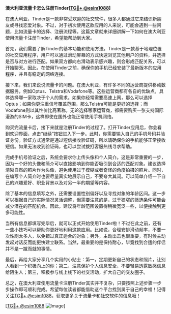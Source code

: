 **澳大利亚流量卡怎么注册Tinder[[TG💪+ @esim1088](https://t.me/s/esim1088)]**

在澳大利亚，Tinder是一款非常受欢迎的社交软件，很多人都通过它来结识新朋友或寻找恋爱对象。不过，对于初次使用这款应用的人来说，可能会遇到一些问题，比如流量卡的选择、注册流程等。这篇文章就来详细讲解一下如何在澳大利亚使用流量卡注册Tinder，希望能帮助到大家。

首先，我们需要了解Tinder的基本功能和使用方法。Tinder是一款基于地理位置的社交应用程序，用户可以通过滑动屏幕的方式快速浏览其他用户的资料，并选择是否与对方进行匹配。如果双方都向右滑动表示感兴趣，则会形成匹配关系，可以开始聊天。因此，在使用Tinder之前，确保你的手机已经安装了最新版本的应用程序，并且有稳定的网络连接。

接下来，我们来说说流量卡的问题。在澳大利亚，有许多不同的运营商提供移动数据服务，例如Optus、Telstra和Vodafone等。这些运营商都有各自的优缺点，具体选择哪一家取决于个人的需求。如果你经常需要高速上网，那么可以选择Optus；如果你更注重信号覆盖范围，那么Telstra可能是更好的选择；而Vodafone则以其性价比高著称。无论选择哪家运营商，都需要购买一张支持国际漫游的SIM卡，这样即使在国外也能正常使用手机网络。

购买完流量卡后，接下来就是注册Tinder的过程了。打开Tinder应用后，你会看到欢迎界面，点击“继续”按钮进入下一步。此时，你需要输入自己的手机号码并验证身份。验证方式通常是通过短信接收验证码，所以请确保你的手机能够正常接收短信。如果无法收到验证码，也可以尝试拨打客服热线寻求帮助。

完成手机号验证之后，系统会要求你上传头像和个人简介。这是非常重要的一步，因为一个好的头像和简介可以直接影响到你能否吸引到合适的匹配对象。建议选择清晰自然的照片作为头像，避免使用过于模糊或者奇怪的角度拍摄的照片。同时，在编写个人简介时也要尽量真实地展示自己，不要夸大其词。可以简单介绍一下自己的兴趣爱好、职业背景以及对另一半的期望等内容。

除了基本的信息填写之外，还需要设置性别偏好以及寻找对象的年龄区间。这一步可以根据自己的实际情况灵活调整，但需要注意的是，过于狭窄的筛选条件可能会减少潜在的匹配机会。因此，建议将年龄范围设置得稍微宽泛一些，以便接触到更多可能性。

当所有信息都填写完毕后，就可以正式开始使用Tinder啦！不过在此之前，还有一些小技巧可以帮助你更好地利用这款应用。比如说，合理安排滑动频率，不要一次性刷太多人，以免错过真正适合的对象；另外，主动出击也很重要，有时候主动发起对话反而能更快建立联系。当然，最重要的是保持耐心，毕竟找到合适的伴侣并不是一蹴而就的事情。

最后，再给大家分享几个实用的小贴士：第一，定期更新自己的状态和照片，让别人看到一个积极向上的你；第二，注意保护个人信息安全，不要轻易透露敏感信息给陌生人；第三，积极参与线上线下的社交活动，扩大自己的交友圈子。

总之，在澳大利亚使用流量卡注册Tinder其实并不复杂，只要按照上述步骤一步步操作即可顺利完成。希望每位读者都能借助这个平台找到属于自己的幸福！记得关注[TG💪+ @esim1088](https://t.me/s/esim1088)，获取更多关于流量卡和社交软件的信息哦！

[[TG💪+ @esim1088](https://t.me/s/esim1088) ![Image](https://i.postimg.cc/4NQfJmqS/Snipaste-2025-05-13-00-14-12.png)]